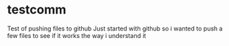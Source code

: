 # testcomm
Test of pushing files to github
Just started with github so i wanted to push a few files to see if it works the way i understand it
